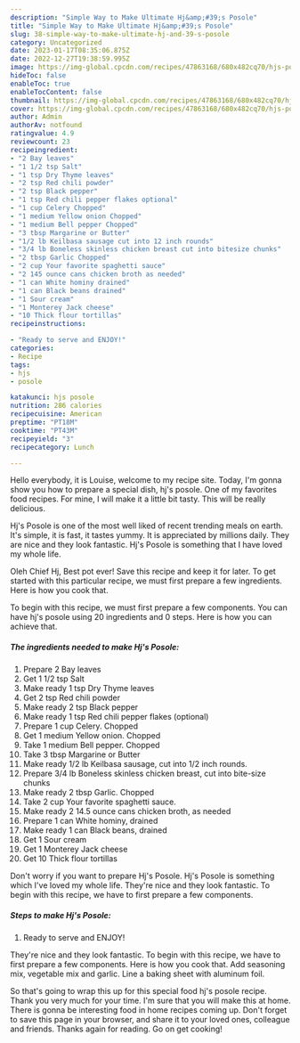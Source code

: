 ```yaml
---
description: "Simple Way to Make Ultimate Hj&amp;#39;s Posole"
title: "Simple Way to Make Ultimate Hj&amp;#39;s Posole"
slug: 38-simple-way-to-make-ultimate-hj-and-39-s-posole
category: Uncategorized
date: 2023-01-17T08:35:06.875Z
date: 2022-12-27T19:38:59.995Z
image: https://img-global.cpcdn.com/recipes/47863168/680x482cq70/hjs-posole-recipe-main-photo.jpg
hideToc: false
enableToc: true
enableTocContent: false
thumbnail: https://img-global.cpcdn.com/recipes/47863168/680x482cq70/hjs-posole-recipe-main-photo.jpg
cover: https://img-global.cpcdn.com/recipes/47863168/680x482cq70/hjs-posole-recipe-main-photo.jpg
author: Admin
authorAv: notfound
ratingvalue: 4.9
reviewcount: 23
recipeingredient:
- "2 Bay leaves"
- "1 1/2 tsp Salt"
- "1 tsp Dry Thyme leaves"
- "2 tsp Red chili powder"
- "2 tsp Black pepper"
- "1 tsp Red chili pepper flakes optional"
- "1 cup Celery Chopped"
- "1 medium Yellow onion Chopped"
- "1 medium Bell pepper Chopped"
- "3 tbsp Margarine or Butter"
- "1/2 lb Keilbasa sausage cut into 12 inch rounds"
- "3/4 lb Boneless skinless chicken breast cut into bitesize chunks"
- "2 tbsp Garlic Chopped"
- "2 cup Your favorite spaghetti sauce"
- "2 145 ounce cans chicken broth as needed"
- "1 can White hominy drained"
- "1 can Black beans drained"
- "1 Sour cream"
- "1 Monterey Jack cheese"
- "10 Thick flour tortillas"
recipeinstructions:

- "Ready to serve and ENJOY!"
categories:
- Recipe
tags:
- hjs
- posole

katakunci: hjs posole 
nutrition: 286 calories
recipecuisine: American
preptime: "PT18M"
cooktime: "PT43M"
recipeyield: "3"
recipecategory: Lunch

---
```



Hello everybody, it is Louise, welcome to my recipe site. Today, I'm gonna show you how to prepare a special dish, hj&#39;s posole. One of my favorites food recipes. For mine, I will make it a little bit tasty. This will be really delicious.

Hj&#39;s Posole is one of the most well liked of recent trending meals on earth. It's simple, it is fast, it tastes yummy. It is appreciated by millions daily. They are nice and they look fantastic. Hj&#39;s Posole is something that I have loved my whole life.

Oleh Chief Hj, Best pot ever! Save this recipe and keep it for later. To get started with this particular recipe, we must first prepare a few ingredients. Here is how you cook that.


To begin with this recipe, we must first prepare a few components. You can have hj&#39;s posole using 20 ingredients and 0 steps. Here is how you can achieve that.

<!--inarticleads1-->

##### The ingredients needed to make Hj&#39;s Posole:

1. Prepare 2 Bay leaves
1. Get 1 1/2 tsp Salt
1. Make ready 1 tsp Dry Thyme leaves
1. Get 2 tsp Red chili powder
1. Make ready 2 tsp Black pepper
1. Make ready 1 tsp Red chili pepper flakes (optional)
1. Prepare 1 cup Celery. Chopped
1. Get 1 medium Yellow onion. Chopped
1. Take 1 medium Bell pepper. Chopped
1. Take 3 tbsp Margarine or Butter
1. Make ready 1/2 lb Keilbasa sausage, cut into 1/2 inch rounds.
1. Prepare 3/4 lb Boneless skinless chicken breast, cut into bite-size chunks
1. Make ready 2 tbsp Garlic. Chopped
1. Take 2 cup Your favorite spaghetti sauce.
1. Make ready 2 14.5 ounce cans chicken broth, as needed
1. Prepare 1 can White hominy, drained
1. Make ready 1 can Black beans, drained
1. Get 1 Sour cream
1. Get 1 Monterey Jack cheese
1. Get 10 Thick flour tortillas


Don&#39;t worry if you want to prepare Hj&#39;s Posole. Hj&#39;s Posole is something which I&#39;ve loved my whole life. They&#39;re nice and they look fantastic. To begin with this recipe, we have to first prepare a few components. 

<!--inarticleads2-->

##### Steps to make Hj&#39;s Posole:


1. Ready to serve and ENJOY!

They&#39;re nice and they look fantastic. To begin with this recipe, we have to first prepare a few components. Here is how you cook that. Add seasoning mix, vegetable mix and garlic. Line a baking sheet with aluminum foil. 

So that's going to wrap this up for this special food hj&#39;s posole recipe. Thank you very much for your time. I'm sure that you will make this at home. There is gonna be interesting food in home recipes coming up. Don't forget to save this page in your browser, and share it to your loved ones, colleague and friends. Thanks again for reading. Go on get cooking!
